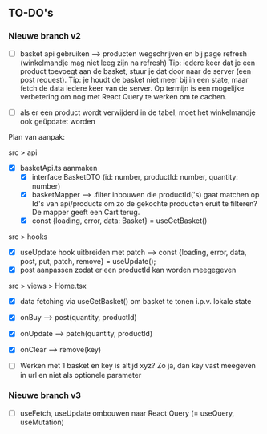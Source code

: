 ## TO-DO's

### Nieuwe branch v2

- [ ] basket api gebruiken --> producten wegschrijven en bij page refresh (winkelmandje mag niet leeg zijn na refresh)
  Tip: iedere keer dat je een product toevoegt aan de basket, stuur je dat door naar de server (een post request). 
  Tip: je houdt de basket niet meer bij in een state, maar fetch de data iedere keer van de server. Op termijn is een mogelijke verbetering om nog met React Query te werken om te cachen. 
- [ ] als er een product wordt verwijderd in de tabel, moet het winkelmandje ook geüpdatet worden


Plan van aanpak:

src > api
- [x] basketApi.ts aanmaken
    - [x] interface BasketDTO (id: number, productId: number, quantity: number)
    - [x] basketMapper --> .filter inbouwen die productId('s) gaat matchen op Id's van api/products om zo de gekochte producten eruit te filteren? De mapper geeft een Cart terug.
    - [x] const {loading, error, data: Basket} = useGetBasket() 

src > hooks

- [x] useUpdate hook uitbreiden met patch --> const {loading, error, data, post, put, patch, remove} = useUpdate();
- [x] post aanpassen zodat er een productId kan worden meegegeven

src > views > Home.tsx

- [x] data fetching via useGetBasket() om basket te tonen i.p.v. lokale state 
- [x] onBuy -->  post(quantity, productId)
- [x] onUpdate --> patch(quantity, productId)
- [x] onClear --> remove(key)

- [ ] Werken met 1 basket en key is altijd xyz? Zo ja, dan key vast meegeven in url en niet als optionele parameter


### Nieuwe branch v3

- [ ] useFetch, useUpdate ombouwen naar React Query (= useQuery, useMutation)